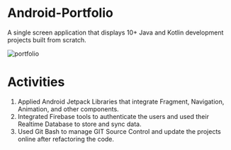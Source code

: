 # Android-Portfolio
A single screen application that displays 10+ Java and Kotlin development projects built from scratch.

![portfolio](https://github.com/mufratkarim/Android-Portfolio/blob/master/and_port.gif)

# Activities
1. Applied Android Jetpack Libraries that integrate Fragment, Navigation, Animation, and other components.
2. Integrated Firebase tools to authenticate the users and used their Realtime Database to store and sync data.   
3. Used Git Bash to manage GIT Source Control and update the projects online after refactoring the code. 

